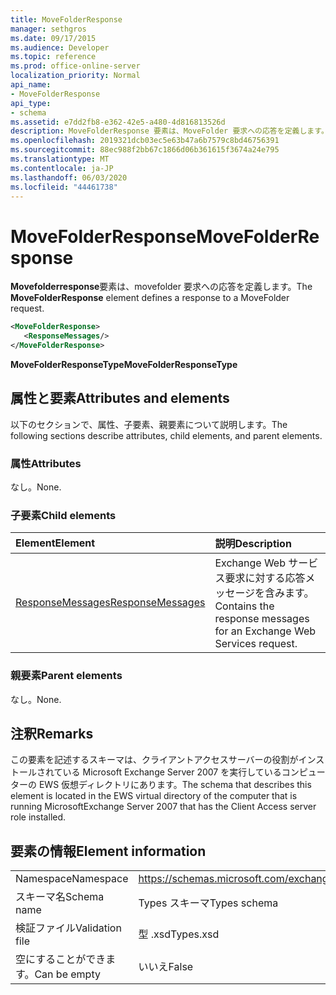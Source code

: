```yaml
---
title: MoveFolderResponse
manager: sethgros
ms.date: 09/17/2015
ms.audience: Developer
ms.topic: reference
ms.prod: office-online-server
localization_priority: Normal
api_name:
- MoveFolderResponse
api_type:
- schema
ms.assetid: e7dd2fb8-e362-42e5-a480-4d816813526d
description: MoveFolderResponse 要素は、MoveFolder 要求への応答を定義します。
ms.openlocfilehash: 2019321dcb03ec5e63b47a6b7579c8bd46756391
ms.sourcegitcommit: 88ec988f2bb67c1866d06b361615f3674a24e795
ms.translationtype: MT
ms.contentlocale: ja-JP
ms.lasthandoff: 06/03/2020
ms.locfileid: "44461738"
---
```

# <a name="movefolderresponse"></a><span data-ttu-id="a0d5b-103">MoveFolderResponse</span><span class="sxs-lookup"><span data-stu-id="a0d5b-103">MoveFolderResponse</span></span>

<span data-ttu-id="a0d5b-104">**Movefolderresponse**要素は、movefolder 要求への応答を定義します。</span><span class="sxs-lookup"><span data-stu-id="a0d5b-104">The **MoveFolderResponse** element defines a response to a MoveFolder request.</span></span> 
  
```xml
<MoveFolderResponse>
   <ResponseMessages/>
</MoveFolderResponse>
```

 <span data-ttu-id="a0d5b-105">**MoveFolderResponseType**</span><span class="sxs-lookup"><span data-stu-id="a0d5b-105">**MoveFolderResponseType**</span></span>
## <a name="attributes-and-elements"></a><span data-ttu-id="a0d5b-106">属性と要素</span><span class="sxs-lookup"><span data-stu-id="a0d5b-106">Attributes and elements</span></span>

<span data-ttu-id="a0d5b-107">以下のセクションで、属性、子要素、親要素について説明します。</span><span class="sxs-lookup"><span data-stu-id="a0d5b-107">The following sections describe attributes, child elements, and parent elements.</span></span>
  
### <a name="attributes"></a><span data-ttu-id="a0d5b-108">属性</span><span class="sxs-lookup"><span data-stu-id="a0d5b-108">Attributes</span></span>

<span data-ttu-id="a0d5b-109">なし。</span><span class="sxs-lookup"><span data-stu-id="a0d5b-109">None.</span></span>
  
### <a name="child-elements"></a><span data-ttu-id="a0d5b-110">子要素</span><span class="sxs-lookup"><span data-stu-id="a0d5b-110">Child elements</span></span>

|<span data-ttu-id="a0d5b-111">**Element**</span><span class="sxs-lookup"><span data-stu-id="a0d5b-111">**Element**</span></span>|<span data-ttu-id="a0d5b-112">**説明**</span><span class="sxs-lookup"><span data-stu-id="a0d5b-112">**Description**</span></span>|
|:-----|:-----|
|[<span data-ttu-id="a0d5b-113">ResponseMessages</span><span class="sxs-lookup"><span data-stu-id="a0d5b-113">ResponseMessages</span></span>](responsemessages.md) <br/> |<span data-ttu-id="a0d5b-114">Exchange Web サービス要求に対する応答メッセージを含みます。</span><span class="sxs-lookup"><span data-stu-id="a0d5b-114">Contains the response messages for an Exchange Web Services request.</span></span>  <br/> |
   
### <a name="parent-elements"></a><span data-ttu-id="a0d5b-115">親要素</span><span class="sxs-lookup"><span data-stu-id="a0d5b-115">Parent elements</span></span>

<span data-ttu-id="a0d5b-116">なし。</span><span class="sxs-lookup"><span data-stu-id="a0d5b-116">None.</span></span>
  
## <a name="remarks"></a><span data-ttu-id="a0d5b-117">注釈</span><span class="sxs-lookup"><span data-stu-id="a0d5b-117">Remarks</span></span>

<span data-ttu-id="a0d5b-118">この要素を記述するスキーマは、クライアントアクセスサーバーの役割がインストールされている Microsoft Exchange Server 2007 を実行しているコンピューターの EWS 仮想ディレクトリにあります。</span><span class="sxs-lookup"><span data-stu-id="a0d5b-118">The schema that describes this element is located in the EWS virtual directory of the computer that is running MicrosoftExchange Server 2007 that has the Client Access server role installed.</span></span>
  
## <a name="element-information"></a><span data-ttu-id="a0d5b-119">要素の情報</span><span class="sxs-lookup"><span data-stu-id="a0d5b-119">Element information</span></span>

|||
|:-----|:-----|
|<span data-ttu-id="a0d5b-120">Namespace</span><span class="sxs-lookup"><span data-stu-id="a0d5b-120">Namespace</span></span>  <br/> |https://schemas.microsoft.com/exchange/services/2006/types  <br/> |
|<span data-ttu-id="a0d5b-121">スキーマ名</span><span class="sxs-lookup"><span data-stu-id="a0d5b-121">Schema name</span></span>  <br/> |<span data-ttu-id="a0d5b-122">Types スキーマ</span><span class="sxs-lookup"><span data-stu-id="a0d5b-122">Types schema</span></span>  <br/> |
|<span data-ttu-id="a0d5b-123">検証ファイル</span><span class="sxs-lookup"><span data-stu-id="a0d5b-123">Validation file</span></span>  <br/> |<span data-ttu-id="a0d5b-124">型 .xsd</span><span class="sxs-lookup"><span data-stu-id="a0d5b-124">Types.xsd</span></span>  <br/> |
|<span data-ttu-id="a0d5b-125">空にすることができます。</span><span class="sxs-lookup"><span data-stu-id="a0d5b-125">Can be empty</span></span>  <br/> |<span data-ttu-id="a0d5b-126">いいえ</span><span class="sxs-lookup"><span data-stu-id="a0d5b-126">False</span></span>  <br/> |
   

